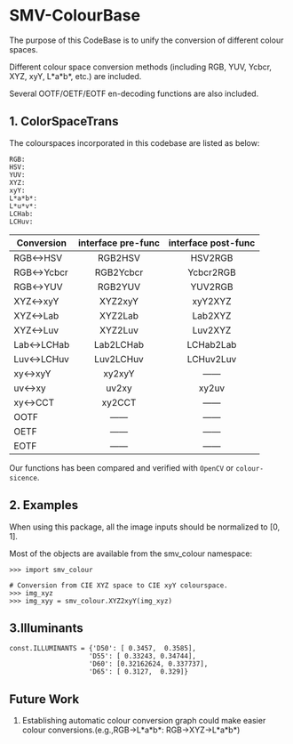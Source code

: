 # SMV-ColourBase
The purpose of this CodeBase is to unify the conversion of different colour spaces. 

Different colour space conversion methods (including RGB, YUV, Ycbcr, XYZ, xyY, L\*a\*b\*, etc.) are included.

Several OOTF/OETF/EOTF en-decoding functions are also included.

## 1. ColorSpaceTrans  
The colourspaces incorporated in this codebase are listed as below:
```
RGB:
HSV:
YUV:
XYZ:
xyY:
L*a*b*:
L*u*v*:
LCHab:
LCHuv:
```
| Conversion | interface pre-func | interface post-func |
| --------| :-------: | :-------: |
| RGB<->HSV  | RGB2HSV        | HSV2RGB        |
| RGB<->Ycbcr | RGB2Ycbcr | Ycbcr2RGB |
| RGB<->YUV | RGB2YUV | YUV2RGB |
| XYZ<->xyY | XYZ2xyY | xyY2XYZ |
| XYZ<->Lab | XYZ2Lab | Lab2XYZ |
| XYZ<->Luv | XYZ2Luv | Luv2XYZ |
| Lab<->LCHab | Lab2LCHab | LCHab2Lab |
| Luv<->LCHuv | Luv2LCHuv | LCHuv2Luv |
| xy<->xyY | xy2xyY | —— |
| uv<->xy| uv2xy | xy2uv |
| xy<->CCT | xy2CCT | —— |
| OOTF | ——  | —— |
| OETF | ——  | —— |
| EOTF | ——  | —— |

Our functions has been compared and verified with ```OpenCV``` or ```colour-sicence```.  



## 2. Examples
When using this package, all the image inputs should be normalized to [0, 1].

Most of the objects are available from the smv_colour namespace:
```
>>> import smv_colour
```

```
# Conversion from CIE XYZ space to CIE xyY colourspace.
>>> img_xyz
>>> img_xyy = smv_colour.XYZ2xyY(img_xyz)
```

## 3.Illuminants
```
const.ILLUMINANTS = {'D50': [ 0.3457,  0.3585], 
                    'D55': [ 0.33243, 0.34744], 
                    'D60': [0.32162624, 0.337737], 
                    'D65': [ 0.3127,  0.329]}
```

## Future Work
1. Establishing automatic colour conversion graph could make easier colour conversions.(e.g.,RGB->L\*a\*b\*: RGB->XYZ->L\*a\*b\*)
